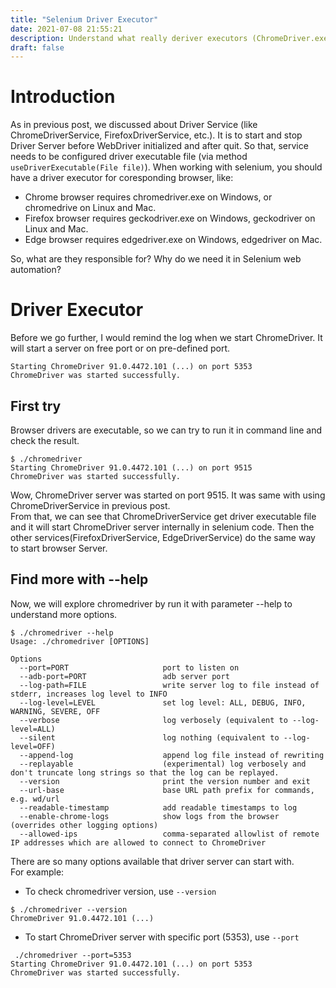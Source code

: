 ```yaml
---
title: "Selenium Driver Executor"
date: 2021-07-08 21:55:21
description: Understand what really deriver executors (ChromeDriver.exe, GeckoDriver.exe, EdgeDriver.exe) are.
draft: false
---
```


# Introduction
As in previous post, we discussed about Driver Service (like ChromeDriverService, FirefoxDriverService, etc.). It is to start and stop Driver Server before WebDriver initialized and after quit. So that, service needs to be configured driver executable file (via method `useDriverExecutable(File file)`). When working with selenium, you should have a driver executor for coresponding browser, like:
- Chrome browser requires chromedriver.exe on Windows, or chromedrive on Linux and Mac.
- Firefox browser requires geckodriver.exe on Windows, geckodriver on Linux and Mac.
- Edge browser requires edgedriver.exe on Windows, edgedriver on Mac.

So, what are they responsible for? Why do we need it in Selenium web automation?

# Driver Executor
Before we go further, I would remind the log when we start ChromeDriver. It will start a server on free port or on pre-defined port.
```
Starting ChromeDriver 91.0.4472.101 (...) on port 5353
ChromeDriver was started successfully.
```

## First try
Browser drivers are executable, so we can try to run it in command line and check the result.
```
$ ./chromedriver 
Starting ChromeDriver 91.0.4472.101 (...) on port 9515
ChromeDriver was started successfully.
```

Wow, ChromeDriver server was started on port 9515. It was same with using ChromeDriverService in previous post.  
From that, we can see that ChromeDriverService get driver executable file and it will start ChromeDriver server internally in selenium code. Then the other services(FirefoxDriverService, EdgeDriverService) do the same way to start browser Server.

## Find more with --help
Now, we will explore chromedriver by run it with parameter --help to understand more options.

```
$ ./chromedriver --help
Usage: ./chromedriver [OPTIONS]

Options
  --port=PORT                     port to listen on
  --adb-port=PORT                 adb server port
  --log-path=FILE                 write server log to file instead of stderr, increases log level to INFO
  --log-level=LEVEL               set log level: ALL, DEBUG, INFO, WARNING, SEVERE, OFF
  --verbose                       log verbosely (equivalent to --log-level=ALL)
  --silent                        log nothing (equivalent to --log-level=OFF)
  --append-log                    append log file instead of rewriting
  --replayable                    (experimental) log verbosely and don't truncate long strings so that the log can be replayed.
  --version                       print the version number and exit
  --url-base                      base URL path prefix for commands, e.g. wd/url
  --readable-timestamp            add readable timestamps to log
  --enable-chrome-logs            show logs from the browser (overrides other logging options)
  --allowed-ips                   comma-separated allowlist of remote IP addresses which are allowed to connect to ChromeDriver
```

There are so many options available that driver server can start with.  
For example:
- To check chromedriver version, use `--version`
```
$ ./chromedriver --version
ChromeDriver 91.0.4472.101 (...)
```
- To start ChromeDriver server with specific port (5353), use `--port`
```
 ./chromedriver --port=5353
Starting ChromeDriver 91.0.4472.101 (...) on port 5353
ChromeDriver was started successfully.
```

